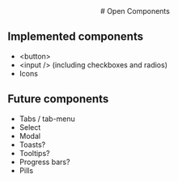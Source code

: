 <div align="center">
# Open Components
</div>

## Implemented components

- &lt;button&gt;
- &lt;input /&gt; (including checkboxes and radios)
- Icons

## Future components

- Tabs / tab-menu
- Select
- Modal
- Toasts?
- Tooltips?
- Progress bars?
- Pills
